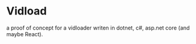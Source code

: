 # Vidload

a proof of concept for a vidloader writen in dotnet, c#, asp.net core (and maybe React).


